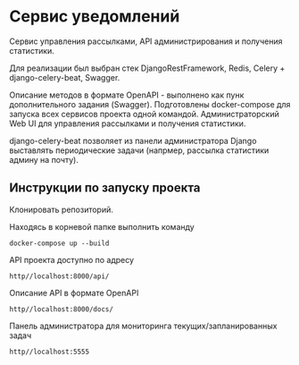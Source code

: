 # Сервис уведомлений
Сервис управления рассылками, API администрирования и получения статистики.

Для реализации был выбран стек DjangoRestFramework, Redis, Celery + django-celery-beat, Swagger.

Описание методов в формате OpenAPI - выполнено как пунк дополнительного задания (Swagger).
Подготовлены docker-compose для запуска всех сервисов проекта одной командой. 
Администраторский Web UI для управления рассылками и получения статистики.

django-celery-beat позволяет из панели администратора Django выставлять периодические задачи (напрмер, рассылка статистики админу на почту).

## Инструкции по запуску проекта
  Клонировать репозиторий.
  
  Находясь в корневой папке выполнить команду 
    
    docker-compose up --build
  
  API проекта доступно по адресу 
  
    http//localhost:8000/api/
    
  Описание API в  формате OpenAPI
  
    http//localhost:8000/docs/
    
  Панель администратора для мониторинга текущих/запланированных задач
  
    http//localhost:5555


